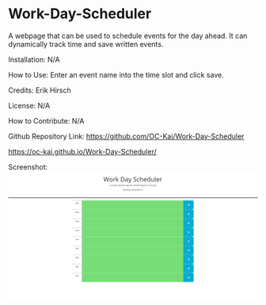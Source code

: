 # Work-Day-Scheduler

A webpage that can be used to schedule events for the day ahead. It can dynamically track time and save written events.

Installation: N/A

How to Use: Enter an event name into the time slot and click save.

Credits: Erik Hirsch

License: N/A

How to Contribute: N/A

Github Repository Link: https://github.com/OC-Kai/Work-Day-Scheduler

https://oc-kai.github.io/Work-Day-Scheduler/

Screenshot: ![screenshot of webpage](./assets/images/screenshot.png?raw=true)